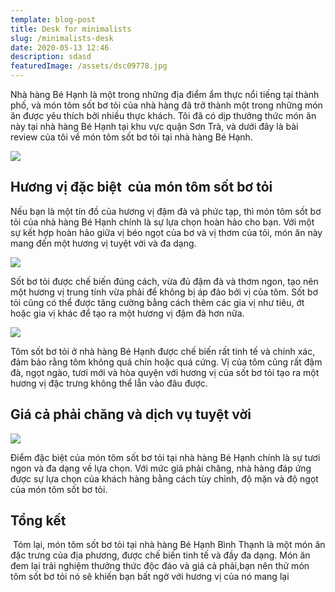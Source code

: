 ```yaml
---
template: blog-post
title: Desk for minimalists
slug: /minimalists-desk
date: 2020-05-13 12:46
description: sdasd
featuredImage: /assets/dsc09778.jpg
---
```



Nhà hàng Bé Hạnh là một trong những địa điểm ẩm thực nổi tiếng tại thành phố, và món tôm sốt bơ tỏi của nhà hàng đã trở thành một trong những món ăn được yêu thích bởi nhiều thực khách. Tôi đã có dịp thưởng thức món ăn này tại nhà hàng Bé Hạnh tại khu vực quận Sơn Trà, và dưới đây là bài review của tôi về món tôm sốt bơ tỏi tại nhà hàng Bé Hạnh.

![](/assets/dsc09776.jpg)

## Hương vị đặc biệt  của món tôm sốt bơ tỏi

Nếu bạn là một tín đồ của hương vị đậm đà và phức tạp, thì món tôm sốt bơ tỏi của nhà hàng Bé Hạnh chính là sự lựa chọn hoàn hảo cho bạn. Với một sự kết hợp hoàn hảo giữa vị béo ngọt của bơ và vị thơm của tỏi, món ăn này mang đến một hương vị tuyệt vời và đa dạng.

![](/assets/dsc09779.jpg)

Sốt bơ tỏi được chế biến đúng cách, vừa đủ đậm đà và thơm ngon, tạo nên một hương vị trung tính vừa phải để không bị áp đảo bởi vị của tôm. Sốt bơ tỏi cũng có thể được tăng cường bằng cách thêm các gia vị như tiêu, ớt hoặc gia vị khác để tạo ra một hương vị đậm đà hơn nữa.

![](/assets/dsc09774.jpg)

Tôm sốt bơ tỏi ở nhà hàng Bé Hạnh được chế biến rất tinh tế và chính xác, đảm bảo rằng tôm không quá chín hoặc quá cứng. Vị của tôm cũng rất đậm đà, ngọt ngào, tươi mới và hòa quyện với hương vị của sốt bơ tỏi tạo ra một hương vị đặc trưng không thể lẫn vào đâu được.

## Giá cả phải chăng và dịch vụ tuyệt vời

![](/assets/dsc09780.jpg)

Điểm đặc biệt của món tôm sốt bơ tỏi tại nhà hàng Bé Hạnh chính là sự tươi ngon và đa dạng về lựa chọn. Với mức giá phải chăng, nhà hàng đáp ứng được sự lựa chọn của khách hàng bằng cách tùy chỉnh, độ mặn và độ ngọt của món tôm sốt bơ tỏi.

## Tổng kết

 Tóm lại, món tôm sốt bơ tỏi tại nhà hàng Bé Hạnh Bình Thạnh là một món ăn đặc trưng của địa phương, được chế biến tinh tế và đầy đa dạng. Món ăn đem lại trải nghiệm thưởng thức độc đáo và giá cả phải,bạn nên thử món tôm sốt bơ tỏi nó sẽ khiến bạn bất ngờ với hương vị của nó mang lại